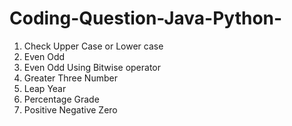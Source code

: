 # Coding-Question-Java-Python-

1. Check Upper Case or Lower case
2. Even Odd 
3. Even Odd Using Bitwise operator
4. Greater Three Number
5. Leap Year
6. Percentage Grade
7. Positive Negative Zero
